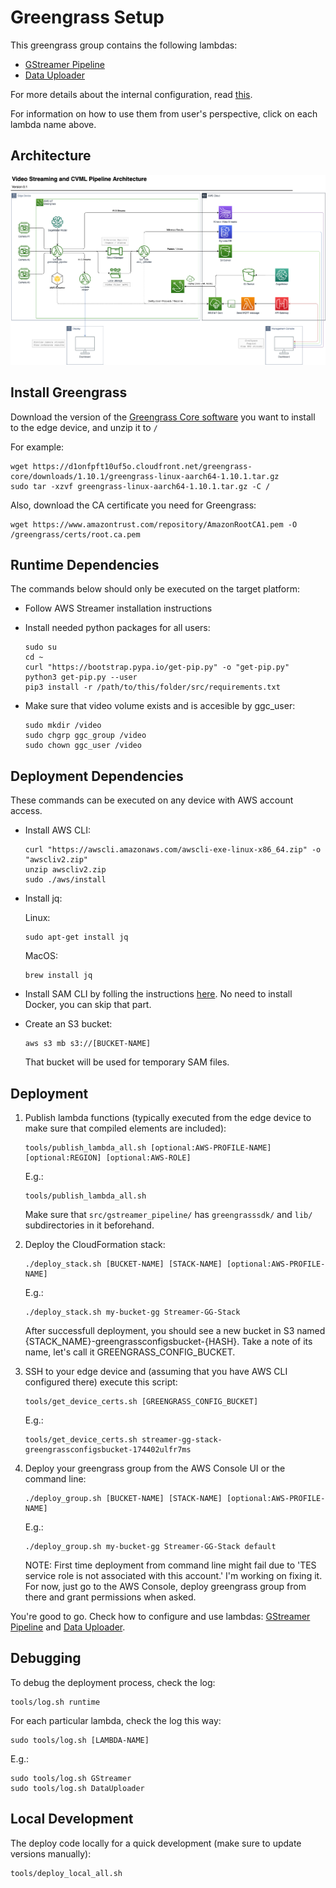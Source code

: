 # Greengrass Setup

This greengrass group contains the following lambdas:

 - [GStreamer Pipeline](src/gstreamer_pipeline/README.md)
 - [Data Uploader](src/data_uploader/README.md)

For more details about the internal configuration, read [this](src/README.md).

For information on how to use them from user's perspective, click on each lambda name above.

## Architecture

![Diagram](doc/Video_Streaming_CVML_Pipeline.png)

## Install Greengrass

Download the version of the [Greengrass Core software](https://docs.aws.amazon.com/greengrass/latest/developerguide/what-is-gg.html#gg-core-download-tab) you want to install to the edge device, and unzip it to `/`

For example:
```
wget https://d1onfpft10uf5o.cloudfront.net/greengrass-core/downloads/1.10.1/greengrass-linux-aarch64-1.10.1.tar.gz
sudo tar -xzvf greengrass-linux-aarch64-1.10.1.tar.gz -C /
```

Also, download the CA certificate you need for Greengrass:
```
wget https://www.amazontrust.com/repository/AmazonRootCA1.pem -O /greengrass/certs/root.ca.pem
```

## Runtime Dependencies

The commands below should only be executed on the target platform:

-  Follow AWS Streamer installation instructions

- Install needed python packages for all users:
    ```
    sudo su
    cd ~
    curl "https://bootstrap.pypa.io/get-pip.py" -o "get-pip.py"
    python3 get-pip.py --user
    pip3 install -r /path/to/this/folder/src/requirements.txt
    ```

- Make sure that video volume exists and is accesible by ggc_user:
    ```
    sudo mkdir /video
    sudo chgrp ggc_group /video
    sudo chown ggc_user /video
    ```

## Deployment Dependencies

These commands can be executed on any device with AWS account access.

- Install AWS CLI:
    ```
    curl "https://awscli.amazonaws.com/awscli-exe-linux-x86_64.zip" -o "awscliv2.zip"
    unzip awscliv2.zip
    sudo ./aws/install
    ```

- Install jq:

    Linux:
    ```
    sudo apt-get install jq
    ```
    MacOS:
    ```
    brew install jq
    ```

- Install SAM CLI by folling the instructions [here](https://docs.aws.amazon.com/serverless-application-model/latest/developerguide/serverless-sam-cli-install.html). No need to install Docker, you can skip that part.

- Create an S3 bucket:
    ```
    aws s3 mb s3://[BUCKET-NAME]
    ```
    That bucket will be used for temporary SAM files.

## Deployment

1. Publish lambda functions (typically executed from the edge device to make sure that compiled elements are included):
    ```
    tools/publish_lambda_all.sh [optional:AWS-PROFILE-NAME] [optional:REGION] [optional:AWS-ROLE]
    ```
    E.g.:
    ```
    tools/publish_lambda_all.sh
    ```

    Make sure that ```src/gstreamer_pipeline/``` has ```greengrasssdk/``` and ```lib/``` subdirectories in it beforehand.

2. Deploy the CloudFormation stack:
    ```
    ./deploy_stack.sh [BUCKET-NAME] [STACK-NAME] [optional:AWS-PROFILE-NAME]
    ```
    E.g.:
    ```
    ./deploy_stack.sh my-bucket-gg Streamer-GG-Stack
    ```

    After successfull deployment, you should see a new bucket in S3 named {STACK_NAME}-greengrassconfigsbucket-{HASH}.
    Take a note of its name, let's call it GREENGRASS_CONFIG_BUCKET.

3. SSH to your edge device and (assuming that you have AWS CLI configured there) execute this script:
    ```
    tools/get_device_certs.sh [GREENGRASS_CONFIG_BUCKET]
    ```
    E.g.:
    ```
    tools/get_device_certs.sh streamer-gg-stack-greengrassconfigsbucket-174402ulfr7ms
    ```

4. Deploy your greengrass group from the AWS Console UI or the command line:
    ```
    ./deploy_group.sh [BUCKET-NAME] [STACK-NAME] [optional:AWS-PROFILE-NAME]
    ```
    E.g.:
    ```
    ./deploy_group.sh my-bucket-gg Streamer-GG-Stack default
    ```

    NOTE: First time deployment from command line might fail due to 'TES service role is not associated with this account.' I'm working on fixing it. For now, just go to the AWS Console, deploy greengrass group from there and grant permissions when asked.

You're good to go. Check how to configure and use lambdas: [GStreamer Pipeline](src/gstreamer_pipeline/README.md) and [Data Uploader](src/data_uploader/README.md).

## Debugging

To debug the deployment process, check the log:
```
tools/log.sh runtime
```

For each particular lambda, check the log this way:
```
sudo tools/log.sh [LAMBDA-NAME]
```
E.g.:
```
sudo tools/log.sh GStreamer
sudo tools/log.sh DataUploader
```

## Local Development

The deploy code locally for a quick development (make sure to update versions manually):
```
tools/deploy_local_all.sh
```
